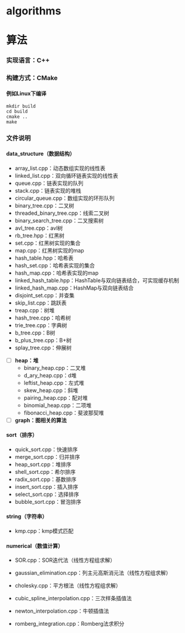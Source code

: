 # algorithms
# 算法

### 实现语言：C++

### 构建方式：CMake
#### 例如Linux下编译
```shell
mkdir build 
cd build
cmake ..
make
```
### 文件说明
#### data_structure（数据结构）

- array_list.cpp：动态数组实现的线性表
- linked_list.cpp：双向循环链表实现的线性表
- queue.cpp：链表实现的队列
- stack.cpp：链表实现的堆栈
- circular_queue.cpp：数组实现的环形队列
- binary_tree.cpp：二叉树
- threaded_binary_tree.cpp：线索二叉树
- binary_search_tree.cpp：二叉搜索树
- avl_tree.cpp：avl树
- rb_tree.hpp：红黑树
- set.cpp：红黑树实现的集合
- map.cpp：红黑树实现的map
- hash_table.hpp：哈希表
- hash_set.cpp：哈希表实现的集合
- hash_map.cpp：哈希表实现的map
- linked_hash_table.hpp：HashTable与双向链表结合，可实现缓存机制
- linked_hash_map.cpp：HashMap与双向链表结合
- disjoint_set.cpp：并查集
- skip_list.cpp：跳跃表
- treap.cpp：树堆
- hash_tree.cpp：哈希树
- trie_tree.cpp：字典树
- b_tree.cpp：B树
- b_plus_tree.cpp：B+树
- splay_tree.cpp：伸展树
- [ ] **heap：堆**
   - binary_heap.cpp：二叉堆
   - d_ary_heap.cpp：d堆
   - leftist_heap.cpp：左式堆
   - skew_heap.cpp：斜堆
   - pairing_heap.cpp：配对堆
   - binomial_heap.cpp：二项堆
   - fibonacci_heap.cpp：斐波那契堆
- [ ] **graph：图相关的算法**

#### sort（排序）
- quick_sort.cpp：快速排序
- merge_sort.cpp：归并排序
- heap_sort.cpp：堆排序
- shell_sort.cpp：希尔排序
- radix_sort.cpp：基数排序
- insert_sort.cpp：插入排序
- select_sort.cpp：选择排序
- bubble_sort.cpp：冒泡排序
#### string（字符串）
- kmp.cpp：kmp模式匹配

#### numerical（数值计算）

- SOR.cpp：SOR迭代法（线性方程组求解）
- gaussian_elimination.cpp：列主元高斯消元法（线性方程组求解）
- cholesky.cpp：平方根法（线性方程组求解）

- cubic_spline_interpolation.cpp：三次样条插值法
- newton_interpolation.cpp：牛顿插值法
- romberg_integration.cpp：Romberg法求积分
